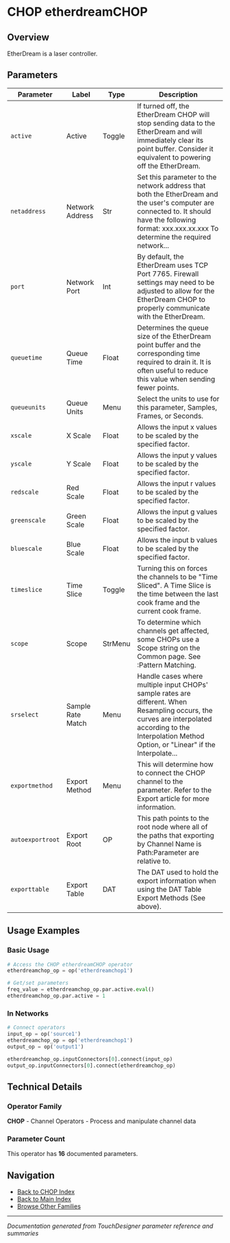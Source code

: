 # CHOP etherdreamCHOP

## Overview

EtherDream is a laser controller.

## Parameters

| Parameter | Label | Type | Description |
|-----------|-------|------|-------------|
| `active` | Active | Toggle | If turned off, the EtherDream CHOP will stop sending data to the EtherDream and will immediately clear its point buffer. Consider it equivalent to powering off the EtherDream. |
| `netaddress` | Network Address | Str | Set this parameter to the network address that both the EtherDream and the user's computer are connected to. It should have the following format: xxx.xxx.xx.xxx    To determine the required network... |
| `port` | Network Port | Int | By default, the EtherDream uses TCP Port 7765. Firewall settings may need to be adjusted to allow for the EtherDream CHOP to properly communicate with the EtherDream. |
| `queuetime` | Queue Time | Float | Determines the queue size of the EtherDream point buffer and the corresponding time required to drain it. It is often useful to reduce this value when sending fewer points. |
| `queueunits` | Queue Units | Menu | Select the units to use for this parameter, Samples, Frames, or Seconds. |
| `xscale` | X Scale | Float | Allows the input x values to be scaled by the specified factor. |
| `yscale` | Y Scale | Float | Allows the input y values to be scaled by the specified factor. |
| `redscale` | Red Scale | Float | Allows the input r values to be scaled by the specified factor. |
| `greenscale` | Green Scale | Float | Allows the input g values to be scaled by the specified factor. |
| `bluescale` | Blue Scale | Float | Allows the input b values to be scaled by the specified factor. |
| `timeslice` | Time Slice | Toggle | Turning this on forces the channels to be "Time Sliced".  A Time Slice is the time between the last cook frame and the current cook frame. |
| `scope` | Scope | StrMenu | To determine which channels get affected, some CHOPs use a Scope string on the Common page. See :Pattern Matching. |
| `srselect` | Sample Rate Match | Menu | Handle cases where multiple input CHOPs' sample rates are different. When Resampling occurs, the curves are interpolated according to the Interpolation Method Option, or "Linear" if the Interpolate... |
| `exportmethod` | Export Method | Menu | This will determine how to connect the CHOP channel to the parameter. Refer to the Export article for more information. |
| `autoexportroot` | Export Root | OP | This path points to the root node where all of the paths that exporting by Channel Name is Path:Parameter are relative to. |
| `exporttable` | Export Table | DAT | The DAT used to hold the export information when using the DAT Table Export Methods (See above). |

## Usage Examples

### Basic Usage

```python
# Access the CHOP etherdreamCHOP operator
etherdreamchop_op = op('etherdreamchop1')

# Get/set parameters
freq_value = etherdreamchop_op.par.active.eval()
etherdreamchop_op.par.active = 1
```

### In Networks

```python
# Connect operators
input_op = op('source1')
etherdreamchop_op = op('etherdreamchop1')
output_op = op('output1')

etherdreamchop_op.inputConnectors[0].connect(input_op)
output_op.inputConnectors[0].connect(etherdreamchop_op)
```

## Technical Details

### Operator Family

**CHOP** - Channel Operators - Process and manipulate channel data

### Parameter Count

This operator has **16** documented parameters.

## Navigation

- [Back to CHOP Index](../CHOP/CHOP_INDEX.md)
- [Back to Main Index](../OPERATORS_INDEX.md)
- [Browse Other Families](../OPERATORS_INDEX.md#quick-navigation)

---
*Documentation generated from TouchDesigner parameter reference and summaries*
